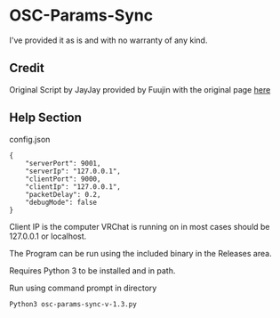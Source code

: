 # OSC-Params-Sync

I've provided it as is and with no warranty of any kind.

## Credit

Original Script by JayJay provided by Fuujin with the original page [here](https://fuuujin.gumroad.com/l/OSCParameterSync)

## Help Section

config.json

```
{
    "serverPort": 9001,
    "serverIp": "127.0.0.1",
    "clientPort": 9000,
    "clientIp": "127.0.0.1",
    "packetDelay": 0.2,
    "debugMode": false
}
```
Client IP is the computer VRChat is running on in most cases should be 127.0.0.1 or localhost.


The Program can be run using the included binary in the Releases area.

Requires Python 3 to be installed and in path.

Run using command prompt in directory
```
Python3 osc-params-sync-v-1.3.py
```


